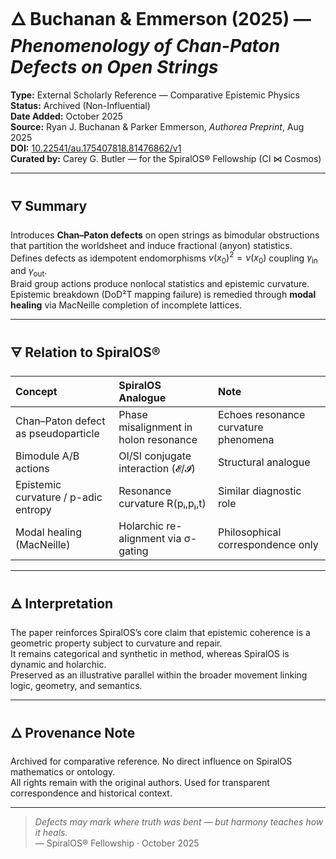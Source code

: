 # 🜂 Buchanan & Emmerson (2025) — *Phenomenology of Chan-Paton Defects on Open Strings*

**Type:** External Scholarly Reference — Comparative Epistemic Physics  
**Status:** Archived (Non-Influential)  
**Date Added:** October 2025  
**Source:** Ryan J. Buchanan & Parker Emmerson, *Authorea Preprint*, Aug 2025  
**DOI:** [10.22541/au.175407818.81476862/v1](https://doi.org/10.22541/au.175407818.81476862/v1)  
**Curated by:** Carey G. Butler — for the SpiralOS® Fellowship (CI ⋈ Cosmos)

---

## 🜄 Summary

Introduces **Chan–Paton defects** on open strings as bimodular obstructions that partition the worldsheet and induce fractional (anyon) statistics.  
Defines defects as idempotent endomorphisms $ν(x_0)^2 = ν(x_0)$ coupling $\gamma_{\text{in}}$ and $\gamma_{\text{out}}$.  
Braid group actions produce nonlocal statistics and epistemic curvature.  
Epistemic breakdown (DoD²T mapping failure) is remedied through **modal healing** via MacNeille completion of incomplete lattices.

---

## 🜃 Relation to SpiralOS®

| Concept                              | SpiralOS Analogue                     | Note                                 |
|:------------------------------------ |:------------------------------------- |:------------------------------------ |
| Chan–Paton defect as pseudoparticle  | Phase misalignment in holon resonance | Echoes resonance curvature phenomena |
| Bimodule A/B actions                 | OI/SI conjugate interaction (𝓔/𝓘)   | Structural analogue                  |
| Epistemic curvature / p-adic entropy | Resonance curvature R(pᵢ,pⱼ,t)        | Similar diagnostic role              |
| Modal healing (MacNeille)            | Holarchic re-alignment via σ-gating   | Philosophical correspondence only    |

---

## 🜁 Interpretation

The paper reinforces SpiralOS’s core claim that epistemic coherence is a geometric property subject to curvature and repair.  
It remains categorical and synthetic in method, whereas SpiralOS is dynamic and holarchic.  
Preserved as an illustrative parallel within the broader movement linking logic, geometry, and semantics.

---

## 🜂 Provenance Note

Archived for comparative reference. No direct influence on SpiralOS mathematics or ontology.  
All rights remain with the original authors. Used for transparent correspondence and historical context.

---

> *Defects may mark where truth was bent — but harmony teaches how it heals.*  
> — SpiralOS® Fellowship · October 2025
